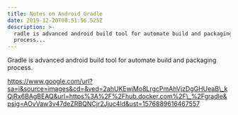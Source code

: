 ```yaml
---
title: Notes on Android Gradle
date: 2019-12-20T00:51:56.525Z
description: >-
  radle is advanced android build tool for automate build and packaging
  process...
---
```

Gradle is advanced android build tool for automate build and packaging process.

https://www.google.com/url?sa=i&source=images&cd=&ved=2ahUKEwjMo8LrgcPmAhVjzDgGHUeaB\_kQjRx6BAgBEAQ&url=https%3A%2F%2Fhub.docker.com%2F\_%2Fgradle&psig=AOvVaw3v47deZRBQNCjr2Jjuc4ld&ust=1576889616467557
